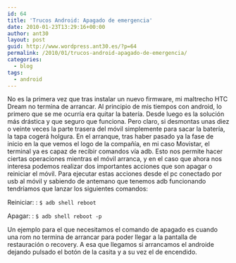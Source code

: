 ```yaml
---
id: 64
title: 'Trucos Android: Apagado de emergencia'
date: 2010-01-23T13:29:16+00:00
author: ant30
layout: post
guid: http://www.wordpress.ant30.es/?p=64
permalink: /2010/01/trucos-android-apagado-de-emergencia/
categories:
  - blog
tags:
  - android
---
```

No es la primera vez que tras instalar un nuevo firmware, mi maltrecho HTC Dream no termina de arrancar. Al principio de mis tiempos con android, lo primero que se me ocurría era quitar la batería. Desde luego es la solución más drástica y que seguro que funciona. Pero claro, si desmontas unas diez o veinte veces la parte trasera del móvil simplemente para sacar la batería, la tapa cogerá holgura.
En el arranque, tras haber pasado ya la fase de inicio en la que vemos el logo de la compañía, en mi caso Movistar, el terminal ya es capaz de recibir comandos vía adb. Esto nos permite hacer ciertas operaciones mientras el móvil arranca, y en el caso que ahora nos interesa podemos realizar dos importantes acciones que son apagar o reiniciar el móvil.
Para ejecutar estas acciones desde el pc conectado por usb al móvil y sabiendo de antemano que tenemos adb funcionando tendríamos que lanzar los siguientes comandos:

Reiniciar:
:   `$ adb shell reboot`

Apagar:
:   `$ adb shell reboot -p`

Un ejemplo para el que necesitamos el comando de apagado es cuando una rom no termina de arrancar para poder llegar a la pantalla de restauración o recovery. A esa que llegamos si arrancamos el androide dejando pulsado el botón de la casita y a su vez el de encendido.

<!--more-->
